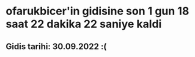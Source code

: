 # ofarukbicer'in gidisine son 1 gun 18 saat 22 dakika 22 saniye kaldi

## Gidis tarihi: 30.09.2022 :(